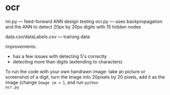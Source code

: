 # ocr
nn.py — feed-forward ANN design testing
ocr.py — uses backpropagation and the ANN to detect 20px by 20px digits with 15 hidden nodes

data.csv/dataLabels.csv — training data

improvements: 
- has a few issues with detecting 5's correctly
- detecting more than digits (extending to characters)


To run the code with your own handrawn image: take an picture or screenshot of a digit, turn the image into 20pixels by 20 pixels, add it as the image (change <code>Image im = </code>), and run <code>python ocr.py</code>

